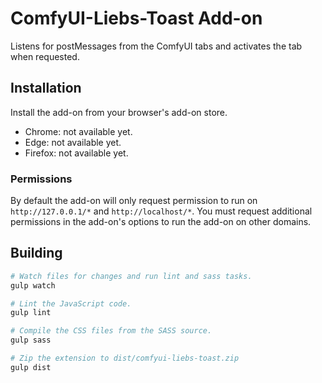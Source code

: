 # ComfyUI-Liebs-Toast Add-on

Listens for postMessages from the ComfyUI tabs and activates the tab when requested.

## Installation

Install the add-on from your browser's add-on store.

* Chrome: not available yet.
* Edge: not available yet.
* Firefox: not available yet.

### Permissions

By default the add-on will only request permission to run on `http://127.0.0.1/*` and `http://localhost/*`. You must request additional permissions in the add-on's options to run the add-on on other domains.

## Building

```sh
# Watch files for changes and run lint and sass tasks.
gulp watch

# Lint the JavaScript code.
gulp lint

# Compile the CSS files from the SASS source.
gulp sass

# Zip the extension to dist/comfyui-liebs-toast.zip
gulp dist
```